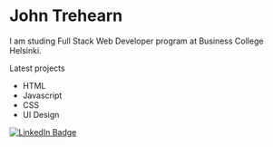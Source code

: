 # John Trehearn

I am studing Full Stack Web Developer program at Business College Helsinki.

Latest projects

- HTML
- Javascript
- CSS
- UI Design


[![LinkedIn Badge](https://img.shields.io/badge/LinkedIn-Profile-informational?style=flat&logo=linkedin&logoColor=white&color=0D76A8)](https://www.linkedin.com/in/john-trehearn-4b048b13/)



